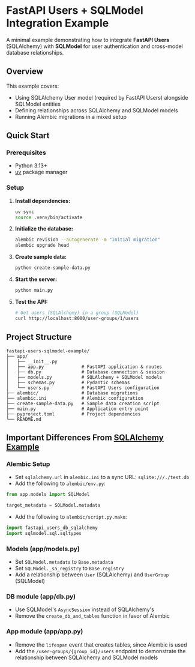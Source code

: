# FastAPI Users + SQLModel Integration Example

A minimal example demonstrating how to integrate **FastAPI Users** (SQLAlchemy) with **SQLModel** for user authentication and cross-model database relationships.

## Overview

This example covers:

- Using SQLAlchemy User model (required by FastAPI Users) alongside SQLModel entities
- Defining relationships across SQLAlchemy and SQLModel models
- Running Alembic migrations in a mixed setup

## Quick Start

### Prerequisites

- Python 3.13+
- [uv](https://docs.astral.sh/uv/) package manager

### Setup

1. **Install dependencies:**

   ```bash
   uv sync
   source .venv/bin/activate
   ```

2. **Initialize the database:**

   ```bash
   alembic revision --autogenerate -m "Initial migration"
   alembic upgrade head
   ```

3. **Create sample data:**

   ```bash
   python create-sample-data.py
   ```

4. **Start the server:**

   ```bash
   python main.py
   ```

5. **Test the API:**
   ```bash
   # Get users (SQLAlchemy) in a group (SQLModel)
   curl http://localhost:8000/user-groups/1/users
   ```

## Project Structure

```
fastapi-users-sqlmodel-example/
├── app/
│   ├── __init__.py
│   ├── app.py              # FastAPI application & routes
│   ├── db.py               # Database connection & session
│   ├── models.py           # SQLAlchemy + SQLModel models
│   ├── schemas.py          # Pydantic schemas
│   └── users.py            # FastAPI Users configuration
├── alembic/                # Database migrations
├── alembic.ini             # Alembic configuration
├── create-sample-data.py   # Sample data creation script
├── main.py                 # Application entry point
├── pyproject.toml          # Project dependencies
└── README.md
```

## Important Differences From [SQLAlchemy Example](https://github.com/fastapi-users/fastapi-users/tree/v14.0.1/examples/sqlalchemy)

### Alembic Setup

- Set `sqlalchemy.url` in `alembic.ini` to a sync URL: `sqlite:///./test.db`
- Add the following to `alembic/env.py`:

```python
from app.models import SQLModel

target_metadata = SQLModel.metadata
```

- Add the following to `alembic/script.py.mako`:

```python
import fastapi_users_db_sqlalchemy
import sqlmodel.sql.sqltypes
```

### Models (app/models.py)

- Set `SQLModel.metadata` to `Base.metadata`
- Set `SQLModel._sa_registry` to `Base.registry`
- Add a relationship between `User` (SQLAlchemy) and `UserGroup` (SQLModel)

### DB module (app/db.py)

- Use SQLModel's `AsyncSession` instead of SQLAlchemy's
- Remove the `create_db_and_tables` function in favor of Alembic

### App module (app/app.py)

- Remove the `lifespan` event that creates tables, since Alembic is used
- Add the `/user-groups/{group_id}/users` endpoint to demonstrate the relationship between SQLAlchemy and SQLModel models
